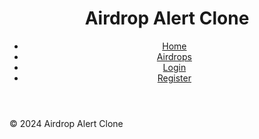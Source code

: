 <!DOCTYPE html>
<html lang="en">
<head>
    <meta charset="UTF-8">
    <meta name="viewport" content="width=device-width, initial-scale=1.0">
    <title> Airdrop Alert Clone </title>
    <link rel="stylesheet" href="styles.css">
</head>
<body>
    <header>
        <h1>Airdrop Alert Clone</h1>
        <nav>
            <ul>
                <li><a href="/">Home</a></li>
                <li><a href="/airdrops">Airdrops</a></li>
                <li><a href="/login">Login</a></li>
                <li><a href="/register">Register</a></li>
            </ul>
        </nav>
    </header>
    <main>
        <section id="main-content">
            <!-- Glavna vsebina strani bo tukaj -->
        </section>
    </main>
    <footer>
        <p>&copy; 2024 Airdrop Alert Clone</p>
    </footer>
</body>
</html>
